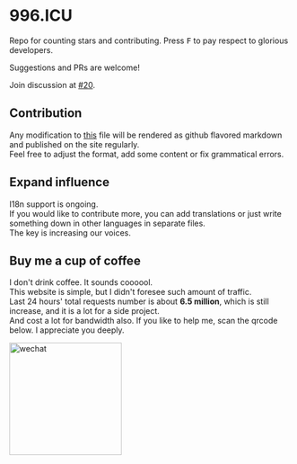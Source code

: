 996.ICU
===

Repo for counting stars and contributing. Press <kbd>F</kbd> to pay respect to glorious developers.

Suggestions and PRs are welcome!

Join discussion at [#20](https://github.com/996icu/996.ICU/issues/20).

Contribution
---
Any modification to [this](https://github.com/996icu/996.ICU/blob/master/zh_CN.md) file will be rendered as github flavored markdown and published on the site regularly.   
Feel free to adjust the format, add some content or fix grammatical errors.

Expand influence
---
I18n support is ongoing.  
If you would like to contribute more, you can add translations or just write something down in other languages in separate files.   
The key is increasing our voices.

Buy me a cup of coffee
---
I don't drink coffee. It sounds coooool.   
This website is simple, but I didn't foresee such amount of traffic.   
Last 24 hours' total requests number is about **6.5 million**, which is still increase, and it is a lot for a side project.  
And cost a lot for bandwidth also.
If you like to help me, scan the qrcode below. I appreciate you deeply.

<img src="https://i.loli.net/2019/03/27/5c9b683446095.jpeg" alt="wechat" width="200"/>
